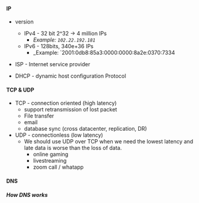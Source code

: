 #### IP
- version
	- IPv4 - 32 bit 2^32  -> 4 million IPs
		- _Example: `102.22.192.181`_
	- IPv6 - 128bits, 340e+36 IPs
		- _Example: `2001:0db8:85a3:0000:0000:8a2e:0370:7334

- ISP - Internet service provider
- DHCP - dynamic host configuration Protocol

#### TCP & UDP
- TCP - connection oriented (high latency)
	- support retransmission of lost packet
	- File transfer
	- email
	- database sync (cross datacenter, replication, DR)
- UDP - connectionless (low latency)
	- We should use UDP over TCP when we need the lowest latency and late data is worse than the loss of data.
		- online gaming
		- livestreaming
		- zoom call / whatapp

#### DNS
##### How DNS works